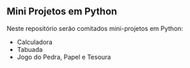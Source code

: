 ## Mini Projetos em Python

Neste repositório serão comitados mini-projetos em Python:
* Calculadora
* Tabuada
* Jogo do Pedra, Papel e Tesoura

